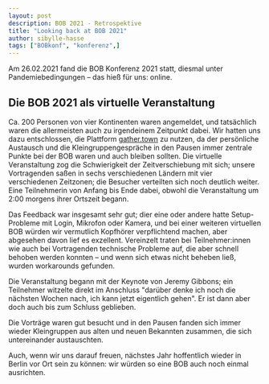 ```yaml
---
layout: post
description: BOB 2021 - Retrospektive
title: "Looking back at BOB 2021"
author: sibylle-hasse
tags: ["BOBkonf", "konferenz",]
---
```



Am 26.02.2021 fand die BOB Konferenz 2021 statt, diesmal unter Pandemiebedingungen – das hieß für uns: online.

<!-- more start -->

## Die BOB 2021 als virtuelle Veranstaltung ##

Ca. 200 Personen von vier Kontinenten waren angemeldet, und tatsächlich waren die allermeisten auch zu irgendeinem Zeitpunkt dabei. Wir hatten uns dazu entschlossen, die Plattform [gather.town](https://gather.town) zu nutzen, da der persönliche Austausch und die Kleingruppengespräche in den Pausen immer zentrale Punkte bei der BOB waren und auch bleiben sollten. Die virtuelle Veranstaltung zog die Schwierigkeit der Zeitverschiebung mit sich; unsere Vortragenden saßen in sechs verschiedenen Ländern mit vier verschiedenen Zeitzonen; die Besucher verteilten sich noch deutlich weiter. Eine Teilnehmerin von Anfang bis Ende dabei, obwohl die Veranstaltung um 2:00 morgens ihrer Ortszeit begann.

Das Feedback war insgesamt sehr gut; dier eine oder andere hatte Setup-Probleme mit Login, Mikrofon oder Kamera, und bei einer weiteren virtuellen BOB würden wir vermutlich Kopfhörer verpflichtend machen, aber abgesehen davon lief es exzellent. Vereinzelt traten bei Teilnehmer:innen wie auch bei Vortragenden technische Probleme auf, die aber schnell behoben werden konnten – und wenn sich etwas nicht beheben ließ, wurden workarounds gefunden.

Die Veranstaltung begann mit der Keynote von Jeremy Gibbons; ein Teilnehmer witzelte direkt im Anschluss "darüber denke ich noch die nächsten Wochen nach, ich kann jetzt eigentlich gehen". Er ist dann aber doch auch bis zum Schluss geblieben.

Die Vorträge waren gut besucht und in den Pausen fanden sich immer wieder Kleingruppen aus alten und neuen Bekannten zusammen, die sich untereinander austauschten.

Auch, wenn wir uns darauf freuen, nächstes Jahr hoffentlich wieder in Berlin vor Ort sein zu können: wir würden so eine BOB auch noch einmal ausrichten.

<!--
Hervorhebungen *mit Stern* oder _Unterstrich_.  **Doppelt** für mehr
__Druck__.  Geht auch mitt*endr*in in einem Wort. -->

<!-- more end -->

